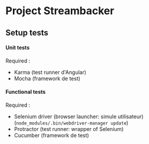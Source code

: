 # Project Streambacker

## Setup tests

#### Unit tests

Required :
- Karma (test runner d'Angular)
- Mocha (framework de test)


#### Functional tests

Required :
- Selenium driver (browser launcher: simule utilisateur) (`node_modules/.bin/webdriver-manager update`)
- Protractor (test runner: wrapper of Selenium)
- Cucumber (framework de test)

